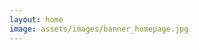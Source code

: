 ```yaml
---
layout: home
image: assets/images/banner_homepage.jpg
---
```

<style>
header.intro {
    display: none;
}
</style>